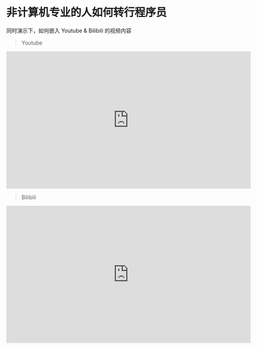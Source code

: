 # 非计算机专业的人如何转行程序员


同时演示下，如何嵌入 Youtube & Bilibili 的视频内容

> Youtube

<iframe width="640" height="360" src="https://www.youtube-nocookie.com/embed/qNSXn8wfJaQ?start=3" title="YouTube video player" frameborder="0" allow="accelerometer; autoplay; clipboard-write; encrypted-media; gyroscope; picture-in-picture" allowfullscreen></iframe>

> Bilibili

<iframe width="640" height="360" src="https://player.bilibili.com/player.html?aid=979039300&bvid=BV1R44y1H77u&cid=508928624&page=1" scrolling="no" frameborder="no" framespacing="0" allowfullscreen="true"> </iframe>
